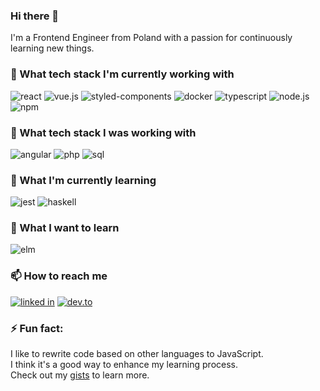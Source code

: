 ### Hi there 👋

I'm a Frontend Engineer from Poland with a passion for continuously learning new things.

### 🔭 What tech stack I'm currently working with
![react](https://img.shields.io/badge/react%20-%23404040.svg?logo=react&style=for-the-badge&logoColor=cyan)
![vue.js](https://img.shields.io/badge/vue.js%20-%23404040.svg?logo=vue.js&style=for-the-badge&logoColor=lightgreen)
![styled-components](https://img.shields.io/badge/styled%20components%20-%23404040.svg?logo=styled-components&style=for-the-badge&logoColor=pink)
![docker](https://img.shields.io/badge/docker%20-%23404040.svg?logo=docker&style=for-the-badge&logoColor=dodgerblue)
![typescript](https://img.shields.io/badge/typescript%20-%23404040.svg?logo=typescript&style=for-the-badge&logoColor=blue)
![node.js](https://img.shields.io/badge/node.js%20-%23404040.svg?logo=node.js&style=for-the-badge&logoColor=green)
![npm](https://img.shields.io/badge/npm%20-%23404040.svg?logo=npm&style=for-the-badge&logoColor=red)

### 🔭 What tech stack I was working with
![angular](https://img.shields.io/badge/angular%20-%23404040.svg?logo=angular&style=for-the-badge&logoColor=red)
![php](https://img.shields.io/badge/php%20-%23404040.svg?logo=php&style=for-the-badge&logoColor=cornflowerblue)
![sql](https://img.shields.io/badge/sql%20-%23404040.svg?logo=mysql&style=for-the-badge&logoColor=orange)

### 🌱 What I'm currently learning
![jest](https://img.shields.io/badge/jest%20-%23404040.svg?logo=jest&style=for-the-badge&logoColor=red)
![haskell](https://img.shields.io/badge/haskell%20-%23404040.svg?logo=haskell&style=for-the-badge&logoColor=darkorchid)

### 🌱 What I want to learn
![elm](https://img.shields.io/badge/elm%20-%23404040.svg?logo=elm&style=for-the-badge&logoColor=blue)

### 📫 How to reach me
[<img src="https://img.shields.io/badge/linked%20in-%23404040.svg?logo=linkedin&style=for-the-badge&logoColor=blue" alt="linked in" />](https://www.linkedin.com/in/damian-kajzer/)
[<img src="https://img.shields.io/badge/dev.to%20-%23404040.svg?logo=dev.to&style=for-the-badge&logoColor=white" alt="dev.to" />](https://dev.to/kraftdorian)

### ⚡ Fun fact:
I like to rewrite code based on other languages to JavaScript.\
I think it's a good way to enhance my learning process.\
Check out my [gists](https://gist.github.com/kraftdorian) to learn more.
